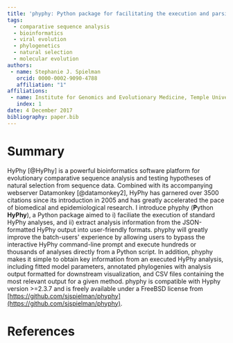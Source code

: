 ```yaml
---
title: 'phyphy: Python package for facilitating the execution and parsing of HyPhy standard analyses'
tags:
  - comparative sequence analysis
  - bioinformatics
  - viral evolution
  - phylogenetics
  - natural selection
  - molecular evolution
authors:
 - name: Stephanie J. Spielman
   orcid: 0000-0002-9090-4788
   affiliation: "1"
affiliations:
 - name: Institute for Genomics and Evolutionary Medicine, Temple Univeristy, Philadelphia, PA 19122
   index: 1
date: 4 December 2017
bibliography: paper.bib
---
```


# Summary

HyPhy [@HyPhy] is a powerful bioinformatics software platform for evolutionary comparative sequence analysis and testing hypotheses of natural selection from sequence data. Combined with its accompanying webserver Datamonkey [@datamonkey2], HyPhy has garnered over 3500 citations since its introduction in 2005 and has greatly accelerated the pace of biomedical and epidemiological research. I introduce phyphy (**P**ython **HyPhy**), a Python package aimed to i) faciliate the execution of standard HyPhy analyses, and ii) extract analysis information from the JSON-formatted HyPhy output into user-friendly formats. phyphy will greatly improve the batch-users' experience by allowing users to bypass the interactive HyPhy command-line prompt and execute hundreds or thousands of analyses directly from a Python script. In addition, phyphy makes it simple to obtain key information from an executed HyPhy analysis, including fitted model parameters, annotated phylogenies with analysis output formatted for downstream visualization, and CSV files containing the most relevant output for a given method. phyphy is compatible with Hyphy version >=2.3.7 and is freely available under a FreeBSD license from [https://github.com/sjspielman/phyphy](https://github.com/sjspielman/phyphy).

# References